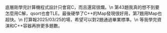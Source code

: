 底層剛學完計算機程式設計只會寫C，而且還寫很爛。\n
第43題我真的想不到要怎麼用C解，qsort也會TLE。最後硬學了C++的Map發現很好用，第7題用Map也超快。\n
打算報2025/03/25的場，希望可以對2題通過畢業標準。\n
等我學完資演和C++容器再拚更多題數。
